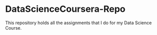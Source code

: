 # DataScienceCoursera-Repo
This repository holds all the assignments that I do for my Data Science Course.
